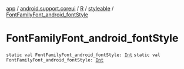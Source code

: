 [app](../../../index.md) / [android.support.coreui](../../index.md) / [R](../index.md) / [styleable](index.md) / [FontFamilyFont_android_fontStyle](.)

# FontFamilyFont_android_fontStyle

`static val FontFamilyFont_android_fontStyle: `[`Int`](https://kotlinlang.org/api/latest/jvm/stdlib/kotlin/-int/index.html)
`static val FontFamilyFont_android_fontStyle: `[`Int`](https://kotlinlang.org/api/latest/jvm/stdlib/kotlin/-int/index.html)